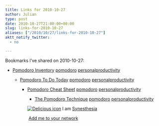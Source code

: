 ```yaml
---
title: Links for 2010-10-27
author: Julian
type: post
date: 2010-10-27T21:00:00+00:00
slug: links-for-2010-10-27 
aliases: ["/2010/10/27/links-for-2010-10-27"]
aktt_notify_twitter:
  - no

---
```

Bookmarks I&#8217;ve shared on 2010-10-27:

  * [Pomodoro Inventory][1] 
    [pomodoro][2] [personalproductivity][3] </li> 
    
      * [Pomodoro To Do Today][4] 
        [pomodoro][2] [personalproductivity][3] </li> 
        
          * [Pomodoro Cheat Sheet][5] 
            [pomodoro][2] [personalproductivity][3] </li> 
            
              * [The Pomodoro Technique][6] 
                [pomodoro][2] [personalproductivity][3] </li> </ul> 
                
                <p class="deliciouslink">
                  <a href="https://del.icio.us/synesthesia" title="See all my bookmarks on del.icio.us"><img src="https://www.synesthesia.co.uk/images/deliciousicon.jpg" alt="Delicious icon" /></a>&nbsp;I am <a href="https://del.icio.us/synesthesia" title="See all my bookmarks on del.icio.us">Synesthesia</a>
                </p>
                
                <p class="deliciouslink">
                  <a href="https://del.icio.us/network?add=synesthesia" title="Add me to your del.icio.us network"><img src="https://www.synesthesia.co.uk/images/add.gif" alt="" /></a>&nbsp;<a href="https://del.icio.us/network?add=synesthesia" title="Add me to your del.icio.us network">Add me to your network</a>
                </p>

 [1]: https://www.scribd.com/doc/36672135/Pomodoro-Inventory
 [2]: https://delicious.com/synesthesia/pomodoro
 [3]: https://delicious.com/synesthesia/personalproductivity
 [4]: https://www.scribd.com/doc/36672138/Pomodoro-To-Do-Today
 [5]: https://www.scribd.com/doc/36672130/Pomodoro-Cheat-Sheet
 [6]: https://www.scribd.com/doc/36672142/The-Pomodoro-Technique